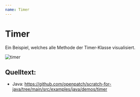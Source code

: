 ```yaml
---
name: Timer
---
```


# Timer

Ein Beispiel, welches alle Methode der Timer-Klasse visualisiert.

![timer](/assets/timer.gif)

## Quelltext:

- Java: https://github.com/openpatch/scratch-for-java/tree/main/src/examples/java/demos/timer

